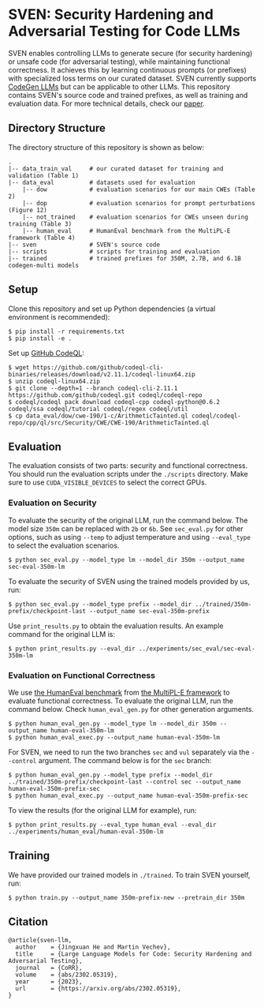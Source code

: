 # SVEN: Security Hardening and Adversarial Testing for Code LLMs
SVEN enables controlling LLMs to generate secure (for security hardening) or unsafe code (for adversarial testing), while maintaining functional correctness. It achieves this by learning continuous prompts (or prefixes) with specialized loss terms on our curated dataset. SVEN currently supports [CodeGen LLMs](https://github.com/salesforce/CodeGen) but can be applicable to other LLMs. This repository contains SVEN's source code and trained prefixes, as well as training and evaluation data. For more technical details, check our [paper](https://arxiv.org/abs/2302.05319).

## Directory Structure
The directory structure of this repository is shown as below:
```
.
|-- data_train_val     # our curated dataset for training and validation (Table 1)
|-- data_eval          # datasets used for evaluation
    |-- dow            # evaluation scenarios for our main CWEs (Table 2)
    |-- dop            # evaluation scenarios for prompt perturbations (Figure 12)
    |-- not_trained    # evaluation scenarios for CWEs unseen during training (Table 3)
    |-- human_eval     # HumanEval benchmark from the MultiPL-E framework (Table 4)
|-- sven               # SVEN's source code
|-- scripts            # scripts for training and evaluation
|-- trained            # trained prefixes for 350M, 2.7B, and 6.1B codegen-multi models
```

## Setup
Clone this repository and set up Python dependencies (a virtual environment is recommended):
```console
$ pip install -r requirements.txt
$ pip install -e .
```

Set up [GitHub CodeQL](https://github.com/github/codeql):
```console
$ wget https://github.com/github/codeql-cli-binaries/releases/download/v2.11.1/codeql-linux64.zip
$ unzip codeql-linux64.zip
$ git clone --depth=1 --branch codeql-cli-2.11.1 https://github.com/github/codeql.git codeql/codeql-repo
$ codeql/codeql pack download codeql-cpp codeql-python@0.6.2 codeql/ssa codeql/tutorial codeql/regex codeql/util
$ cp data_eval/dow/cwe-190/1-c/ArithmeticTainted.ql codeql/codeql-repo/cpp/ql/src/Security/CWE/CWE-190/ArithmeticTainted.ql
```

## Evaluation
The evaluation consists of two parts: security and functional correctness. You should run the evaluation scripts under the `./scripts` directory. Make sure to use `CUDA_VISIBLE_DEVICES` to select the correct GPUs.

### Evaluation on Security
To evaluate the security of the original LLM, run the command below. The model size `350m` can be replaced with `2b` or `6b`. See `sec_eval.py` for other options, such as using `--temp` to adjust temperature and using `--eval_type` to select the evaluation scenarios.
```console
$ python sec_eval.py --model_type lm --model_dir 350m --output_name sec-eval-350m-lm
```

To evaluate the security of SVEN using the trained models provided by us, run:
```console
$ python sec_eval.py --model_type prefix --model_dir ../trained/350m-prefix/checkpoint-last --output_name sec-eval-350m-prefix
```

Use `print_results.py` to obtain the evaluation results. An example command for the original LLM is:
```console
$ python print_results.py --eval_dir ../experiments/sec_eval/sec-eval-350m-lm
```

### Evaluation on Functional Correctness
We use [the HumanEval benchmark](https://github.com/openai/human-eval) from [the MultiPL-E framework](https://github.com/nuprl/MultiPL-E/tree/dbcfa139a66cf5e46de798fa5e0854a7f417a046) to evaluate functional correctness. To evaluate the original LLM, run the command below. Check `human_eval_gen.py` for other generation arguments.
```console
$ python human_eval_gen.py --model_type lm --model_dir 350m --output_name human-eval-350m-lm
$ python human_eval_exec.py --output_name human-eval-350m-lm
```

For SVEN, we need to run the two branches `sec` and `vul` separately via the `--control` argument. The command below is for the `sec` branch:
```console
$ python human_eval_gen.py --model_type prefix --model_dir ../trained/350m-prefix/checkpoint-last --control sec --output_name human-eval-350m-prefix-sec
$ python human_eval_exec.py --output_name human-eval-350m-prefix-sec
```

To view the results (for the original LLM for example), run:
```console
$ python print_results.py --eval_type human_eval --eval_dir ../experiments/human_eval/human-eval-350m-lm
```

## Training
We have provided our trained models in `./trained`. To train SVEN yourself, run:
```console
$ python train.py --output_name 350m-prefix-new --pretrain_dir 350m
```

## Citation
```
@article{sven-llm,
  author    = {Jingxuan He and Martin Vechev},
  title     = {Large Language Models for Code: Security Hardening and Adversarial Testing},
  journal   = {CoRR},
  volume    = {abs/2302.05319},
  year      = {2023},
  url       = {https://arxiv.org/abs/2302.05319},
}
```